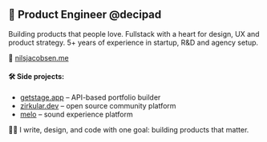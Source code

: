 ## 🚀 Product Engineer @decipad
Building products that people love. Fullstack with a heart for design, UX and product strategy.
5+ years of experience in startup, R&D and agency setup.

🔗 [nilsjacobsen.me](https://www.nilsjacobsen.me/)

#### 🛠️ Side projects:

- [getstage.app](https://getstage.app/) – API-based portfolio builder
- [zirkular.dev](https://www.zirkular.dev/) – open source community platform
- [melo](https://ausstellung.hfg-gmuend.de/s-2121/projekte/melo-the-sound-experience-platform/) – sound experience platform

🧑‍💻 I write, design, and code with one goal: building products that matter.
